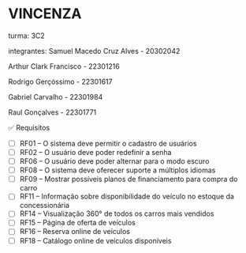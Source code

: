 # VINCENZA
turma: 3C2

integrantes:
Samuel Macedo Cruz Alves - 20302042

Arthur Clark Francisco - 22301216

Rodrigo Gerçóssimo  - 22301617

Gabriel Carvalho  - 22301984

Raul Gonçalves  - 22301771


 ✅ Requisitos

- [ ] RF01 – O sistema deve permitir o cadastro de usuários  
- [ ] RF02 – O usuário deve poder redefinir a senha  
- [ ] RF06 – O usuário deve poder alternar para o modo escuro  
- [ ] RF08 – O sistema deve oferecer suporte a múltiplos idiomas  
- [ ] RF09 – Mostrar possíveis planos de financiamento para compra do carro  
- [ ] RF11 – Informação sobre disponibilidade do veículo no estoque da concessionária  
- [ ] RF14 – Visualização 360° de todos os carros mais vendidos  
- [ ] RF15 – Página de oferta de veículos  
- [ ] RF16 – Reserva online de veículos  
- [ ] RF18 – Catálogo online de veículos disponíveis  

